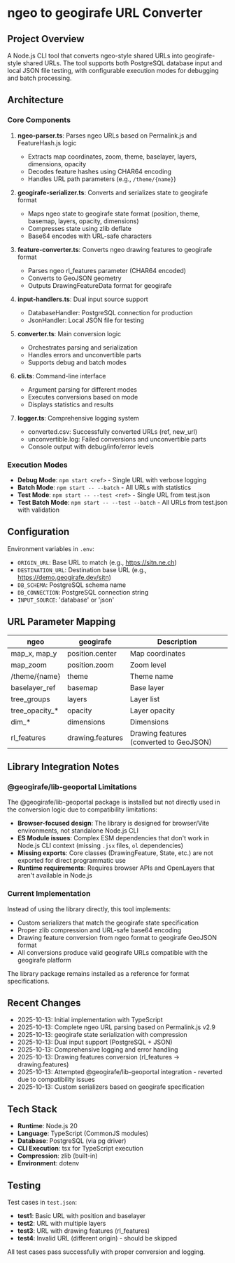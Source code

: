 # ngeo to geogirafe URL Converter

## Project Overview

A Node.js CLI tool that converts ngeo-style shared URLs into geogirafe-style shared URLs. The tool supports both PostgreSQL database input and local JSON file testing, with configurable execution modes for debugging and batch processing.

## Architecture

### Core Components

1. **ngeo-parser.ts**: Parses ngeo URLs based on Permalink.js and FeatureHash.js logic
   - Extracts map coordinates, zoom, theme, baselayer, layers, dimensions, opacity
   - Decodes feature hashes using CHAR64 encoding
   - Handles URL path parameters (e.g., `/theme/{name}`)

2. **geogirafe-serializer.ts**: Converts and serializes state to geogirafe format
   - Maps ngeo state to geogirafe state format (position, theme, basemap, layers, opacity, dimensions)
   - Compresses state using zlib deflate
   - Base64 encodes with URL-safe characters

3. **feature-converter.ts**: Converts ngeo drawing features to geogirafe format
   - Parses ngeo rl_features parameter (CHAR64 encoded)
   - Converts to GeoJSON geometry
   - Outputs DrawingFeatureData format for geogirafe

4. **input-handlers.ts**: Dual input source support
   - DatabaseHandler: PostgreSQL connection for production
   - JsonHandler: Local JSON file for testing

5. **converter.ts**: Main conversion logic
   - Orchestrates parsing and serialization
   - Handles errors and unconvertible parts
   - Supports debug and batch modes

6. **cli.ts**: Command-line interface
   - Argument parsing for different modes
   - Executes conversions based on mode
   - Displays statistics and results

7. **logger.ts**: Comprehensive logging system
   - converted.csv: Successfully converted URLs (ref, new_url)
   - unconvertible.log: Failed conversions and unconvertible parts
   - Console output with debug/info/error levels

### Execution Modes

- **Debug Mode**: `npm start <ref>` - Single URL with verbose logging
- **Batch Mode**: `npm start -- --batch` - All URLs with statistics
- **Test Mode**: `npm start -- --test <ref>` - Single URL from test.json
- **Test Batch Mode**: `npm start -- --test --batch` - All URLs from test.json with validation

## Configuration

Environment variables in `.env`:
- `ORIGIN_URL`: Base URL to match (e.g., https://sitn.ne.ch)
- `DESTINATION_URL`: Destination base URL (e.g., https://demo.geogirafe.dev/sitn)
- `DB_SCHEMA`: PostgreSQL schema name
- `DB_CONNECTION`: PostgreSQL connection string
- `INPUT_SOURCE`: 'database' or 'json'

## URL Parameter Mapping

| ngeo | geogirafe | Description |
|------|-----------|-------------|
| map_x, map_y | position.center | Map coordinates |
| map_zoom | position.zoom | Zoom level |
| /theme/{name} | theme | Theme name |
| baselayer_ref | basemap | Base layer |
| tree_groups | layers | Layer list |
| tree_opacity_* | opacity | Layer opacity |
| dim_* | dimensions | Dimensions |
| rl_features | drawing.features | Drawing features (converted to GeoJSON) |

## Library Integration Notes

### @geogirafe/lib-geoportal Limitations

The @geogirafe/lib-geoportal package is installed but not directly used in the conversion logic due to compatibility limitations:

- **Browser-focused design**: The library is designed for browser/Vite environments, not standalone Node.js CLI
- **ES Module issues**: Complex ESM dependencies that don't work in Node.js CLI context (missing `.jsx` files, `ol` dependencies)
- **Missing exports**: Core classes (DrawingFeature, State, etc.) are not exported for direct programmatic use
- **Runtime requirements**: Requires browser APIs and OpenLayers that aren't available in Node.js

### Current Implementation

Instead of using the library directly, this tool implements:
- Custom serializers that match the geogirafe state specification
- Proper zlib compression and URL-safe base64 encoding
- Drawing feature conversion from ngeo format to geogirafe GeoJSON format
- All conversions produce valid geogirafe URLs compatible with the geogirafe platform

The library package remains installed as a reference for format specifications.

## Recent Changes

- 2025-10-13: Initial implementation with TypeScript
- 2025-10-13: Complete ngeo URL parsing based on Permalink.js v2.9
- 2025-10-13: geogirafe state serialization with compression
- 2025-10-13: Dual input support (PostgreSQL + JSON)
- 2025-10-13: Comprehensive logging and error handling
- 2025-10-13: Drawing features conversion (rl_features → drawing.features)
- 2025-10-13: Attempted @geogirafe/lib-geoportal integration - reverted due to compatibility issues
- 2025-10-13: Custom serializers based on geogirafe specification

## Tech Stack

- **Runtime**: Node.js 20
- **Language**: TypeScript (CommonJS modules)
- **Database**: PostgreSQL (via pg driver)
- **CLI Execution**: tsx for TypeScript execution
- **Compression**: zlib (built-in)
- **Environment**: dotenv

## Testing

Test cases in `test.json`:
- **test1**: Basic URL with position and baselayer
- **test2**: URL with multiple layers
- **test3**: URL with drawing features (rl_features)
- **test4**: Invalid URL (different origin) - should be skipped

All test cases pass successfully with proper conversion and logging.
